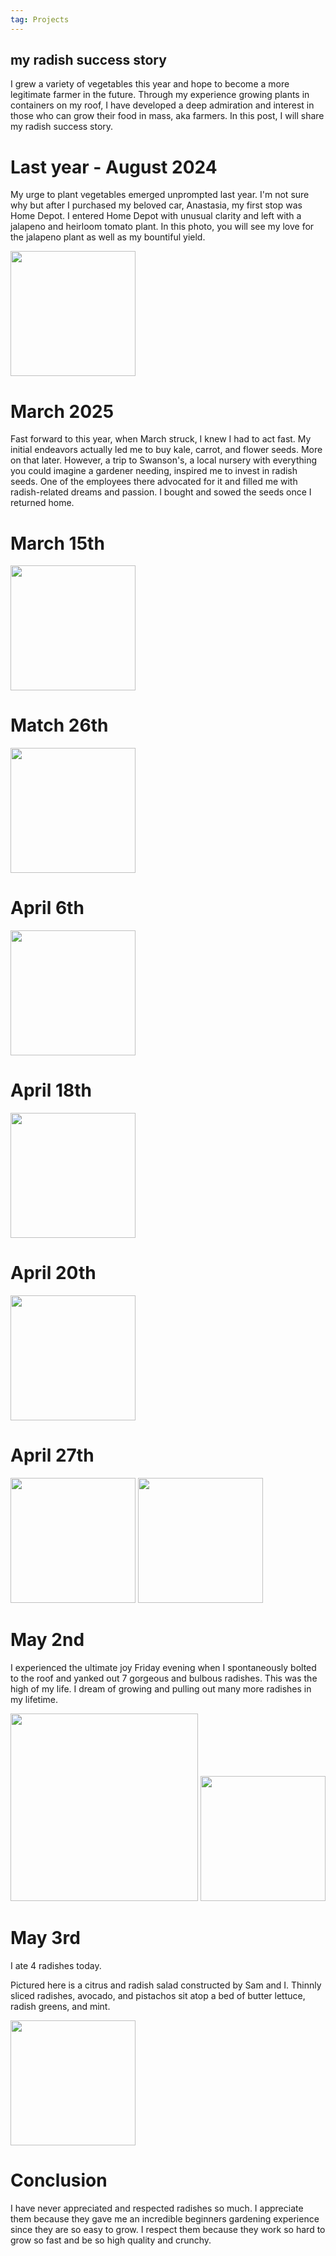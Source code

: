 ```yaml
---
tag: Projects
---
```


## my radish success story

I grew a variety of vegetables this year and hope to become a more legitimate farmer in the future. Through my experience growing plants in containers on my roof, I have developed a deep admiration and interest in those who can grow their food in mass, aka farmers. In this post, I will share my radish success story. 

# Last year - August 2024

My urge to plant vegetables emerged unprompted last year. I'm not sure why but after I purchased my beloved car, Anastasia, my first stop was Home Depot. I entered Home Depot with unusual clarity and left with a jalapeno and heirloom tomato plant. In this photo, you will see my love for the jalapeno plant as well as my bountiful yield. 

<img src="/pictures/jalapenos.jpg" style="width:200px"/>

# March 2025

Fast forward to this year, when March struck, I knew I had to act fast. My initial endeavors actually led me to buy kale, carrot, and flower seeds. More on that later. However, a trip to Swanson's, a local nursery with everything you could imagine a gardener needing, inspired me to invest in radish seeds. One of the employees there advocated for it and filled me with radish-related dreams and passion. I bought and sowed the seeds once I returned home. 

# March 15th

<img src="/pictures/radish/march15.jpg" style="width:200px"/>

# Match 26th

<img src="/pictures/radish/march26.jpg" style="width:200px"/>

# April 6th

<img src="/pictures/radish/apr6.jpg" style="width:200px"/>

# April 18th

<img src="/pictures/radish/apr18.jpg" style="width:200px"/>

# April 20th

<img src="/pictures/radish/apr20.jpg" style="width:200px"/>

# April 27th

<img src="/pictures/radish/apr27.jpg" style="width:200px"/>
<img src="/pictures/radish/apr272.jpg" style="width:200px"/>


# May 2nd

I experienced the ultimate joy Friday evening when I spontaneously bolted to the roof and yanked out 7 gorgeous and bulbous radishes. This was the high of my life. I dream of growing and pulling out many more radishes in my lifetime.

<img src="/pictures/radish/may2.jpg" style="width:300px"/>
<img src="/pictures/radish/may2.2.jpg" style="width:200px"/>

# May 3rd

I ate 4 radishes today.

Pictured here is a citrus and radish salad constructed by Sam and I. Thinnly sliced radishes, avocado, and pistachos sit atop a bed of butter lettuce, radish greens, and mint. 

<img src="/pictures/radish/may3.jpg" style="width:200px"/>

# Conclusion

I have never appreciated and respected radishes so much. I appreciate them because they gave me an incredible beginners gardening experience since they are so easy to grow. I respect them because they work so hard to grow so fast and be so high quality and crunchy. 

